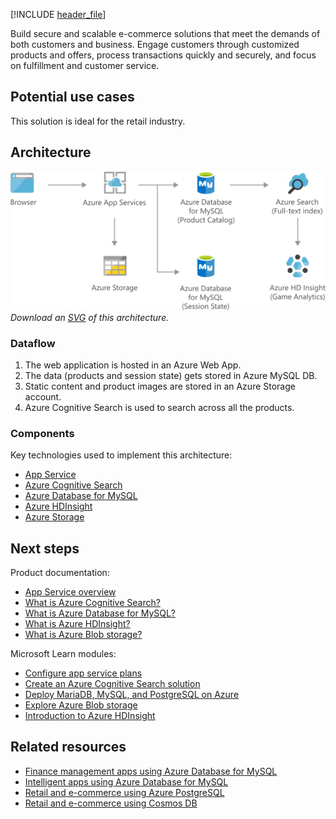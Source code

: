 [!INCLUDE [header_file](../../../includes/sol-idea-header.md)]

Build secure and scalable e-commerce solutions that meet the demands of both customers and business. Engage customers through customized products and offers, process transactions quickly and securely, and focus on fulfillment and customer service. 

## Potential use cases

This solution is ideal for the retail industry.

## Architecture

![Architecture diagram shows data into Azure App Services, to Azure Storage and databases, through Azure Search and into Azure H D Insight.](../media/retail-and-ecommerce-using-azure-database-for-mysql.png)
*Download an [SVG](../media/retail-and-ecommerce-using-azure-database-for-mysql.svg) of this architecture.*

### Dataflow

1. The web application is hosted in an Azure Web App.
1. The data (products and session state) gets stored in Azure MySQL DB.
1. Static content and product images are stored in an Azure Storage account.
1. Azure Cognitive Search is used to search across all the products.

### Components

Key technologies used to implement this architecture:

- [App Service](https://azure.microsoft.com/services/app-service)
- [Azure Cognitive Search](https://azure.microsoft.com/services/search)
- [Azure Database for MySQL](https://azure.microsoft.com/services/mysql)
- [Azure HDInsight](https://azure.microsoft.com/services/hdinsight)
- [Azure Storage](https://azure.microsoft.com/product-categories/storage)

## Next steps

Product documentation:

- [App Service overview](/azure/app-service/overview)
- [What is Azure Cognitive Search?](/azure/cloud-adoption-framework/innovate/best-practices/cognitive-search)
- [What is Azure Database for MySQL?](/azure/mysql/overview)
- [What is Azure HDInsight?](/azure/hdinsight/hdinsight-overview)
- [What is Azure Blob storage?](/azure/storage/blobs/storage-blobs-overview)

Microsoft Learn modules:

- [Configure app service plans](/training/modules/configure-app-service-plans)
- [Create an Azure Cognitive Search solution](/training/modules/create-azure-cognitive-search-solution)
- [Deploy MariaDB, MySQL, and PostgreSQL on Azure](/training/modules/deploy-mariadb-mysql-postgresql-azure)
- [Explore Azure Blob storage](/training/modules/explore-azure-blob-storage)
- [Introduction to Azure HDInsight](/training/modules/intro-to-azure-hdinsight)

## Related resources

- [Finance management apps using Azure Database for MySQL](finance-management-apps-using-azure-database-for-mysql.yml)
- [Intelligent apps using Azure Database for MySQL](intelligent-apps-using-azure-database-for-mysql.yml)
- [Retail and e-commerce using Azure PostgreSQL](retail-and-ecommerce-using-azure-database-for-postgresql.yml)
- [Retail and e-commerce using Cosmos DB](retail-and-e-commerce-using-cosmos-db.yml)
